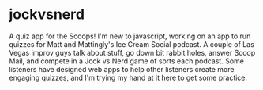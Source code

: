 # jockvsnerd
A quiz app for the Scoops!
 I'm new to javascript, working on an app to run quizzes for Matt and Mattingly's Ice Cream Social podcast. A couple of Las Vegas improv guys
 talk about stuff, go down bit rabbit holes, answer Scoop Mail, and compete in a Jock vs Nerd game of sorts each podcast. Some listeners
 have designed web apps to help other listeners create more engaging quizzes, and I'm trying my hand at it here to get some practice.
